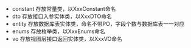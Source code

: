 - constant 存放常量类，以XxxConstant命名
- dto 存放接口入参实体类，以XxxDTO命名
- entity 存放数据库表实体类，命名不带PO，字段个数与数据库表一一对应
- enums 存放枚举类，以XxxEnums命名
- vo 存放视图层接口返回实体类，以XxxVO命名